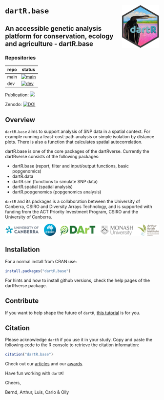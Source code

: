 
<!-- README.md is generated from README.Rmd. Please edit that file -->

# `dartR.base` <a href="https://green-striped-gecko.github.io/dartR/"><img src="man/figures/dartRlogo.png" align="right" height="140"/></a>

## An accessible genetic analysis platform for conservation, ecology and agriculture - dartR.base

<!-- badges: start -->

### Repositories

| repo | status                                                                                                                                                                                                          |
|------|-----------------------------------------------------------------------------------------------------------------------------------------------------------------------------------------------------------------|
| main | [![main](https://github.com/green-striped-gecko/dartR.base/actions/workflows/check-standard.yml/badge.svg?branch=main)](https://github.com/green-striped-gecko/dartRverse/actions/workflows/check-standard.yml) |
| dev  | [![dev](https://github.com/green-striped-gecko/dartR.base/actions/workflows/check-standard.yml/badge.svg?branch=dev)](https://github.com/green-striped-gecko/dartR.base/actions/workflows/check-standard.yml)   |

Publication:
[![](https://img.shields.io/badge/doi-10.1111/1755--0998.12745-00cccc.svg)](https://doi.org/10.1111/1755-0998.12745)

Zenodo:
[![DOI](https://zenodo.org/badge/86640709.svg)](https://zenodo.org/badge/latestdoi/86640709)

<!-- badges: end -->

## Overview

`dartR.base` aims to support analysis of SNP data in a spatial context.
For example running a least-cost-path analysis or simple isolation by
distance plots. There is also a function that calculates spatial
autocorrelation.

dartR.base is one of the core packages of the dartRverse. Currently the
dartRverse consists of the following packages:

- dartR.base (report, filter and input/output functions, basic
  popgenomics)
- dartR.data
- dartR.sim (functions to simulate SNP data)
- dartR.spatial (spatial analysis)
- dartR.popgenomics (popgenomics analysis)

`dartR` and its packages is a collaboration between the University of
Canberra, CSIRO and Diversity Arrays Technology, and is supported with
funding from the ACT Priority Investment Program, CSIRO and the
University of Canberra.

<p align="center">
<img src='man/figures/institutions.png' width="800"/>
</p>

## Installation

For a normal install from CRAN use:

``` r
install.packages("dartR.base")
```

For hints and how to install github versions, check the help pages of
the dartRverse package.

## Contribute

If you want to help shape the future of `dartR`, [this
tutorial](http://georges.biomatix.org/storage/app/media/uploaded-files/Tutorial_0_dartR_for_the_Developer_2.0_19-Feb-22.pdf)
is for you.

## Citation

Please acknowledge `dartR` if you use it in your study. Copy and paste
the following code to the R console to retrieve the citation
information:

``` r
citation("dartR.base")
```

Check out our
[articles](https://github.com/green-striped-gecko/dartR/wiki/dartR-team-publications)
and our
[awards](https://github.com/green-striped-gecko/dartR/wiki/dartR-awards).

Have fun working with `dartR`!

Cheers,

Bernd, Arthur, Luis, Carlo & Olly
